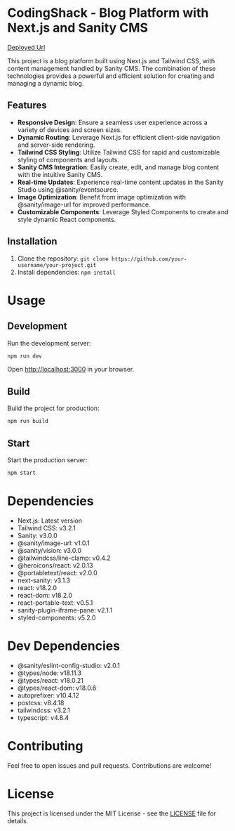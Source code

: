 # CodingShack - Blog Platform with Next.js and Sanity CMS

[Deployed Url](https://codingshack.vercel.app/)

This project is a blog platform built using Next.js and Tailwind CSS, with content management handled by Sanity CMS. The combination of these technologies provides a powerful and efficient solution for creating and managing a dynamic blog.

## Features

- **Responsive Design**: Ensure a seamless user experience across a variety of devices and screen sizes.
- **Dynamic Routing**: Leverage Next.js for efficient client-side navigation and server-side rendering.
- **Tailwind CSS Styling**: Utilize Tailwind CSS for rapid and customizable styling of components and layouts.
- **Sanity CMS Integration**: Easily create, edit, and manage blog content with the intuitive Sanity CMS.
- **Real-time Updates**: Experience real-time content updates in the Sanity Studio using @sanity/eventsource.
- **Image Optimization**: Benefit from image optimization with @sanity/image-url for improved performance.
- **Customizable Components**: Leverage Styled Components to create and style dynamic React components.

## Installation

1. Clone the repository: `git clone https://github.com/your-username/your-project.git`
2. Install dependencies: `npm install`

# Usage

## Development

Run the development server:

```bash
npm run dev
```

Open [http://localhost:3000](http://localhost:3000) in your browser.

## Build

Build the project for production:

```bash
npm run build
```

## Start

Start the production server:

```bash
npm start
```

# Dependencies

- Next.js: Latest version
- Tailwind CSS: v3.2.1
- Sanity: v3.0.0
- @sanity/image-url: v1.0.1
- @sanity/vision: v3.0.0
- @tailwindcss/line-clamp: v0.4.2
- @heroicons/react: v2.0.13
- @portabletext/react: v2.0.0
- next-sanity: v3.1.3
- react: v18.2.0
- react-dom: v18.2.0
- react-portable-text: v0.5.1
- sanity-plugin-iframe-pane: v2.1.1
- styled-components: v5.2.0

# Dev Dependencies

- @sanity/eslint-config-studio: v2.0.1
- @types/node: v18.11.3
- @types/react: v18.0.21
- @types/react-dom: v18.0.6
- autoprefixer: v10.4.12
- postcss: v8.4.18
- tailwindcss: v3.2.1
- typescript: v4.8.4

# Contributing

Feel free to open issues and pull requests. Contributions are welcome!

# License

This project is licensed under the MIT License - see the [LICENSE](https://opensource.org/license/mit/) file for details.
